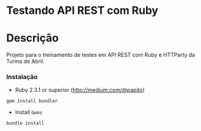# Testando API REST com Ruby

Descrição
===============

Projeto para o treinamento de testes em API REST com Ruby e HTTParty da Turma de Abril.

### Instalação

* Ruby 2.3.1 or superior (http://medium.com/@papito)

```
gem install bundler
```
* Install `Gems`
```
bundle install
```

